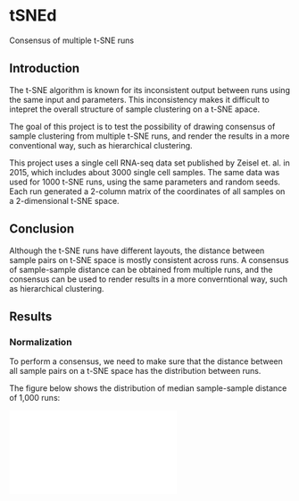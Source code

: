 # tSNEd
 
Consensus of multiple t-SNE runs

## Introduction

The t-SNE algorithm is known for its inconsistent output between runs using the same input and parameters. This inconsistency makes it difficult to intepret the overall structure of sample clustering on a t-SNE apace. 

The goal of this project is to test the possibility of drawing consensus of sample clustering from multiple t-SNE runs, and render the results in a more conventional way, such as hierarchical clustering.

This project uses a single cell RNA-seq data set published by Zeisel et. al. in 2015, which includes about 3000 single cell samples. The same data was used for 1000 t-SNE runs, using the same parameters and random seeds. Each run generated a 2-column matrix of the coordinates of all samples on a 2-dimensional t-SNE space. 

## Conclusion

Although the t-SNE runs have different layouts, the distance between sample pairs on t-SNE space is mostly consistent across runs. A consensus of sample-sample distance can be obtained from multiple runs, and the consensus can be used to render results in a more converntional way, such as hierarchical clustering.

## Results

### Normalization

To perform a consensus, we need to make sure that the distance between all sample pairs on a t-SNE space has the distribution between runs. 

The figure below shows the distribution of median sample-sample distance of 1,000 runs:

![](figure/median_distribution.pdf)
